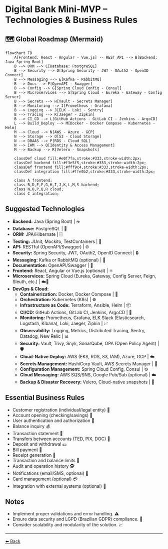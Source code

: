 # Digital Bank Mini-MVP – Technologies & Business Rules

## 🗺️ Global Roadmap (Mermaid)

```mermaid
flowchart TD
    A[Frontend: React - Angular - Vue.js] -- REST API --> B[Backend: Java Spring Boot]
    B --> ORM --> C[Database: PostgreSQL]
    B --> Security --> D[Spring Security - JWT - OAuth2 - OpenID Connect]
    B --> Messaging --> E[Kafka - RabbitMQ]
    B --> Docs --> F[OpenAPI - Swagger]
    B --> Config --> G[Spring Cloud Config - Consul]
    B --> Microservices --> S[Spring Cloud - Eureka - Gateway - Config Server]
    B --> Secrets --> H[Vault - Secrets Manager]
    B --> Monitoring --> I[Prometheus - Grafana]
    B --> Logging --> J[ELK - Loki - Sentry]
    B --> Tracing --> K[Jaeger - Zipkin]
    B --> CI_CD --> L[GitHub Actions - GitLab CI - Jenkins - ArgoCD]
    L --> Build_Deploy --> M[Docker - Docker Compose - Kubernetes - Helm]
    M --> Cloud --> N[AWS - Azure - GCP]
    N --> Storage --> O[S3 - Cloud Storage]
    N --> DBAAS --> P[RDS - Cloud SQL]
    N --> IAM --> Q[Identity & Access Management]
    M --> Backup --> R[Velero - Snapshots]

    classDef cloud fill:#e0f7fa,stroke:#333,stroke-width:2px;
    classDef backend fill:#f3e5f5,stroke:#333,stroke-width:2px;
    classDef frontend fill:#fff9c4,stroke:#333,stroke-width:2px;
    classDef integration fill:#ffe0b2,stroke:#333,stroke-width:2px;

    class A frontend;
    class B,D,E,F,G,H,I,J,K,L,M,S backend;
    class N,O,P,Q,R cloud;
    class C integration;
```

## Suggested Technologies

- **Backend:** Java (Spring Boot) | ☕
- **Database:** PostgreSQL | 🐘
- **ORM:** JPA/Hibernate | 🗄️
- **Testing:** JUnit, Mockito, TestContainers | 🧪
- **API:** RESTful (OpenAPI/Swagger) | 🌐
- **Security:** Spring Security, JWT, OAuth2, OpenID Connect | 🔒
- **Messaging:** Kafka or RabbitMQ (optional) | 📨
- **Documentation:** OpenAPI/Swagger | 📄
- **Frontend:** React, Angular or Vue.js (optional) | ⚛️
- **Microservices:** Spring Cloud (Eureka, Gateway, Config Server, Feign, Sleuth, etc.) | ☁️🧩
- **DevOps & Cloud:**
  - **Containerization:** Docker, Docker Compose | 🐳
  - **Orchestration:** Kubernetes (K8s) | ☸️
  - **Infrastructure as Code:** Terraform, Ansible, Helm | 📦
  - **CI/CD:** GitHub Actions, GitLab CI, Jenkins, ArgoCD | 🔁
  - **Monitoring:** Prometheus, Grafana, ELK Stack (Elasticsearch, Logstash, Kibana), Loki, Jaeger, Zipkin | 📈
  - **Observability:** Logging, Metrics, Distributed Tracing, Sentry, Datadog, New Relic | 📊
  - **Security:** Vault, Trivy, Snyk, SonarQube, OPA (Open Policy Agent) | 🛡️
  - **Cloud-Native Deploy:** AWS (EKS, RDS, S3, IAM), Azure, GCP | ☁️
  - **Secrets Management:** HashiCorp Vault, AWS Secrets Manager | 🔑
  - **Configuration Management:** Spring Cloud Config, Consul | ⚙️
  - **Cloud Messaging:** AWS SQS/SNS, Google Pub/Sub (optional) | ☁️
  - **Backup & Disaster Recovery:** Velero, Cloud-native snapshots | 💾

## Essential Business Rules

- Customer registration (individual/legal entity) 👤
- Account opening (checking/savings) 🏦
- User authentication and authorization 🔑
- Balance inquiry 💰
- Transaction statement 📄
- Transfers between accounts (TED, PIX, DOC) 🔄
- Deposit and withdrawal 💵
- Bill payment 🧾
- Receipt generation 🧾
- Transaction and balance limits 🚦
- Audit and operation history 🕵️
- Notifications (email/SMS, optional) 📧
- Card management (optional) 💳
- Integration with external systems (optional) 🔗

## Notes

- Implement proper validations and error handling. ⚠️
- Ensure data security and LGPD (Brazilian GDPR) compliance. 🔐
- Consider scalability and modularity of the solution. 📈

---
[⬅️ Back](../README.md)
